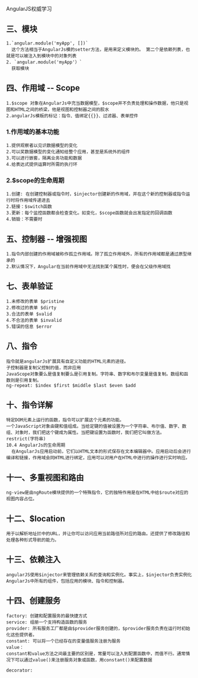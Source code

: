 AngularJS权威学习

## 三、模块
    1.`angular.module('myApp', [])`
      这个方法相当于AngularJs模的setter方法，是用来定义模块的。 第二个是依赖列表，也就是可以被注入到模块中的对象列表
    2. `angular.module('myApp'）`
      获取模块
## 四、作用域 -- Scope
    1.$scope 对象在AngularJs中充当数据模型，$scope并不负责处理和操作数据，他只是视图和HTML之间的桥梁，他是视图和控制器之间的胶水
    2.angularJs模板的标记：指令、值绑定{{}}、过滤器、表单控件
### 1.作用域的基本功能  
    1.提供观察者以见识数据模型的变化
    2.可以奖数据模型的变化通知给整个应用，甚至是系统外的组件
    3.可以进行嵌套，隔离业务功能和数据
    4.给表达式提供运算时所需的执行环
### 2.$scope的生命周期
    1.创建: 在创建控制器或指令时，$injector创建新的作用域，并在这个新的控制器或指令运行时将作用域传递进去
    2.链接：$switch函数
    3.更新：每个监控函数都会检查变化。如变化，$scope函数就会出发指定的回调函数
    4.销毁：不需要时
## 五、控制器 -- 增强视图
    1.指令内部创建的作用域被称作孤立作用域。除了孤立作用域外，所有的作用域都是通过原型继承的
    2.默认情况下，Angular在当前作用域中无法找到某个属性时，便会在父级作用域找
## 七、表单验证
    1.未修改的表单 $pristine
    2.修改过的表单 $dirty
    3.合法的表单 $valid
    4.不合法的表单 $invalid
    5.错误的信息 $error
## 八、指令
    指令就是angularJs扩展具有自定义功能的HTML元素的途径。
    子控制器是复制父控制的值，而非应用
    JavaScope对象要么是值复制要么是引用复制。字符串、数字和布尔变量是值复制。数组和函数则是引用复制。
    ng-repeat: $index $first $middle $last $even $add
## 十、指令详解
    特定DOM元素上运行的函数，指令可以扩展这个元素的功能。
    一个JavaScript对象由键和值组成。当给定键的值被设置为一个字符串、布尔值、数字、数组、对象时，我们把这个键成为属性。当把键设置为函数时，我们把它叫做方法。
    restrict(字符串)
    10.4 AngularJs的生命周期
      在AngularJs应用启动前，它们以HTML文本的形式保存在文本编辑器中。应用启动后会进行编译和链接，作用域会同HTML进行绑定，应用可以对用户在HTML中进行的操作进行实时响应。
## 十一、多重视图和路由
    ng-view是由ngRoute模块提供的一个特殊指令，它的独特作用是在HTML中给$route对应的视图内容占位。
## 十二、$location
    用于以解析地址拦中的URL，并让你可以访问应用当前路径所对应的路由。还提供了修改路径和处理各种形式导航的能力。
## 十三、依赖注入
    angularJS使用$injector来管理依赖关系的查询和实例化。事实上，$injector负责实例化AngularJs中所有的组件，包括应用的模块、指令和控制器。
## 十四、创建服务
    factory: 创建和配置服务的最快捷方式
    service: 组册一个支持构造函数的服务
    provider: 所有服务工厂都是由$provider服务创建的，$provider服务负责在运行时初始化这些提供者。
    constant: 可以将一个已经存在的变量值服务注册为服务
    value：
    constant和value方法之间最主要的区别是，常量可以注入到配置函数中，而值不行。通常情况下可以通过value()来注册服务对象或函数，用constant()来配置数据

    decorator: 